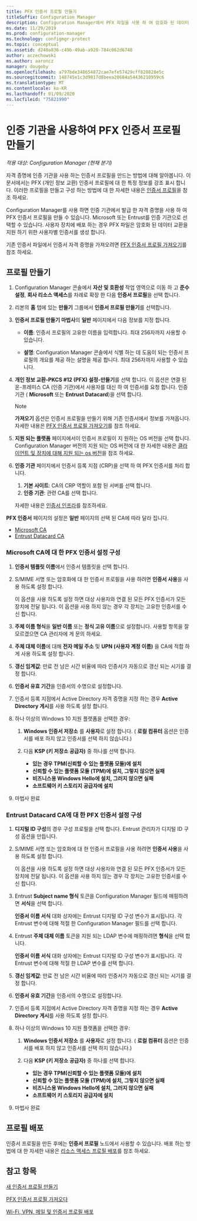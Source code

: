 ```yaml
---
title: PFX 인증서 프로필 만들기
titleSuffix: Configuration Manager
description: Configuration Manager에서 PFX 파일을 사용 하 여 암호화 된 데이터 교환을 지 원하는 사용자 관련 인증서를 생성 하는 방법에 대해 알아봅니다.
ms.date: 11/29/2019
ms.prod: configuration-manager
ms.technology: configmgr-protect
ms.topic: conceptual
ms.assetid: d240a836-c49b-49ab-a920-784c062d6748
author: aczechowski
ms.author: aaroncz
manager: dougeby
ms.openlocfilehash: a797bde348654872cae7efe57429cff828828e5c
ms.sourcegitcommit: 148745e1c3d9817d8beea20684a54436210959c6
ms.translationtype: MT
ms.contentlocale: ko-KR
ms.lasthandoff: 01/09/2020
ms.locfileid: "75821990"
---
```

# <a name="create-pfx-certificate-profiles-using-a-certificate-authority"></a>인증 기관을 사용하여 PFX 인증서 프로필 만들기

*적용 대상: Configuration Manager (현재 분기)*

자격 증명에 인증 기관을 사용 하는 인증서 프로필을 만드는 방법에 대해 알아봅니다. 이 문서에서는 PFX (개인 정보 교환) 인증서 프로필에 대 한 특정 정보를 강조 표시 합니다. 이러한 프로필을 만들고 구성 하는 방법에 대 한 자세한 내용은 [인증서 프로필](/configmgr/protect/deploy-use/introduction-to-certificate-profiles)을 참조 하세요.

Configuration Manager를 사용 하면 인증 기관에서 발급 한 자격 증명을 사용 하 여 PFX 인증서 프로필을 만들 수 있습니다. Microsoft 또는 Entrust를 인증 기관으로 선택할 수 있습니다. 사용자 장치에 배포 하는 경우 PFX 파일은 암호화 된 데이터 교환을 지원 하기 위한 사용자별 인증서를 생성 합니다.

기존 인증서 파일에서 인증서 자격 증명을 가져오려면 [PFX 인증서 프로필 가져오기](/configmgr/mdm/deploy-use/import-pfx-certificate-profiles)를 참조 하세요.

## <a name="create-a-profile"></a>프로필 만들기  

1. Configuration Manager 콘솔에서 **자산 및 호환성** 작업 영역으로 이동 하 고 **준수 설정**, **회사 리소스 액세스**를 차례로 확장 한 다음 **인증서 프로필**을 선택 합니다.

1. 리본의 **홈** 탭에 있는 **만들기** 그룹에서 **인증서 프로필 만들기**를 선택합니다.

1. **인증서 프로필 만들기 마법사**의 **일반** 페이지에서 다음 정보를 지정 합니다.  

    - **이름**: 인증서 프로필의 고유한 이름을 입력합니다. 최대 256자까지 사용할 수 있습니다.  

    - **설명**: Configuration Manager 콘솔에서 식별 하는 데 도움이 되는 인증서 프로필의 개요를 제공 하는 설명을 제공 합니다. 최대 256자까지 사용할 수 있습니다.  

1. **개인 정보 교환-PKCS #12 (PFX) 설정-만들기**를 선택 합니다. 이 옵션은 연결 된 온-프레미스 CA (인증 기관)에서 사용자를 대신 하 여 인증서를 요청 합니다. 인증 기관 ( **Microsoft** 또는 **Entrust Datacard**)을 선택 합니다.

    > [!NOTE]
    > **가져오기** 옵션은 인증서 프로필을 만들기 위해 기존 인증서에서 정보를 가져옵니다. 자세한 내용은 [PFX 인증서 프로필 가져오기](/configmgr/mdm/deploy-use/import-pfx-certificate-profiles)를 참조 하세요.

1. **지원 되는 플랫폼** 페이지에서이 인증서 프로필이 지 원하는 OS 버전을 선택 합니다. Configuration Manager 버전의 지원 되는 OS 버전에 대 한 자세한 내용은 [클라이언트 및 장치에 대해 지원 되는 os 버전](/configmgr/core/plan-design/configs/supported-operating-systems-for-clients-and-devices)을 참조 하세요.

1. **인증 기관** 페이지에서 인증서 등록 지점 (CRP)을 선택 하 여 PFX 인증서를 처리 합니다.

    1. **기본 사이트**: CA의 CRP 역할이 포함 된 서버를 선택 합니다.
    1. **인증 기관**: 관련 CA를 선택 합니다.

    자세한 내용은 [인증서 인프라](/configmgr/protect/deploy-use/certificate-infrastructure)를 참조하세요.

**PFX 인증서** 페이지의 설정은 **일반** 페이지의 선택 된 CA에 따라 달라 집니다.

- [Microsoft CA](#bkmk_microsoft)
- [Entrust Datacard CA](#bkmk_entrust)

### <a name="bkmk_microsoft"></a>Microsoft CA에 대 한 **PFX 인증서** 설정 구성

1. **인증서 템플릿 이름**에서 인증서 템플릿을 선택 합니다.

1. S/MIME 서명 또는 암호화에 대 한 인증서 프로필을 사용 하려면 **인증서 사용**을 사용 하도록 설정 합니다.

    이 옵션을 사용 하도록 설정 하면 대상 사용자와 연결 된 모든 PFX 인증서가 모든 장치에 전달 됩니다. 이 옵션을 사용 하지 않는 경우 각 장치는 고유한 인증서를 수신 합니다.  

1. **주체 이름 형식**을 **일반 이름** 또는 **정식 고유 이름**으로 설정합니다. 사용할 항목을 잘 모르겠으면 CA 관리자에 게 문의 하세요.

1. **주체 대체 이름**에 대해 **전자 메일 주소** 및 **UPN (사용자 계정 이름)** 을 CA에 적합 하 게 사용 하도록 설정 합니다.

1. **갱신 임계값**: 만료 전 남은 시간 비율에 따라 인증서가 자동으로 갱신 되는 시기를 결정 합니다.

1. **인증서 유효 기간**을 인증서의 수명으로 설정합니다.

1. 인증서 등록 지점에서 Active Directory 자격 증명을 지정 하는 경우 **Active Directory 게시**를 사용 하도록 설정 합니다.

1. 하나 이상의 Windows 10 지원 플랫폼을 선택한 경우:

    1. **Windows 인증서 저장소** 를 **사용자**로 설정 합니다. ( **로컬 컴퓨터** 옵션은 인증서를 배포 하지 않고 인증서를 선택 하지 않습니다.)

    1. 다음 **KSP (키 저장소 공급자)** 중 하나를 선택 합니다.

        - **있는 경우 TPM(신뢰할 수 있는 플랫폼 모듈)에 설치**  
        - **신뢰할 수 있는 플랫폼 모듈 (TPM)에 설치, 그렇지 않으면 실패**
        - **비즈니스용 Windows Hello에 설치, 그러지 않으면 실패**
        - **소프트웨어 키 스토리지 공급자에 설치**

1. 마법사 완료

### <a name="bkmk_entrust"></a>Entrust Datacard CA에 대 한 **PFX 인증서** 설정 구성

1. **디지털 ID 구성**의 경우 구성 프로필을 선택 합니다. Entrust 관리자가 디지털 ID 구성 옵션을 만듭니다.

1. S/MIME 서명 또는 암호화에 대 한 인증서 프로필을 사용 하려면 **인증서 사용**을 사용 하도록 설정 합니다.

    이 옵션을 사용 하도록 설정 하면 대상 사용자와 연결 된 모든 PFX 인증서가 모든 장치에 전달 됩니다. 이 옵션을 사용 하지 않는 경우 각 장치는 고유한 인증서를 수신 합니다.  

1. Entrust **Subject name 형식** 토큰을 Configuration Manager 필드에 매핑하려면 **서식**을 선택 합니다.

    **인증서 이름 서식** 대화 상자에는 Entrust 디지털 ID 구성 변수가 표시됩니다. 각 Entrust 변수에 대해 적절 한 Configuration Manager 필드를 선택 합니다.

1. Entrust **주체 대체 이름** 토큰을 지원 되는 LDAP 변수에 매핑하려면 **형식**을 선택 합니다.

    **인증서 이름 서식** 대화 상자에는 Entrust 디지털 ID 구성 변수가 표시됩니다. 각 Entrust 변수에 대해 적절 한 LDAP 변수를 선택 합니다.

1. **갱신 임계값**: 만료 전 남은 시간 비율에 따라 인증서가 자동으로 갱신 되는 시기를 결정 합니다.

1. **인증서 유효 기간**을 인증서의 수명으로 설정합니다.

1. 인증서 등록 지점에서 Active Directory 자격 증명을 지정 하는 경우 **Active Directory 게시**를 사용 하도록 설정 합니다.

1. 하나 이상의 Windows 10 지원 플랫폼을 선택한 경우:

    1. **Windows 인증서 저장소** 를 **사용자**로 설정 합니다. ( **로컬 컴퓨터** 옵션은 인증서를 배포 하지 않고 인증서를 선택 하지 않습니다.)

    1. 다음 **KSP (키 저장소 공급자)** 중 하나를 선택 합니다.

        - **있는 경우 TPM(신뢰할 수 있는 플랫폼 모듈)에 설치**  
        - **신뢰할 수 있는 플랫폼 모듈 (TPM)에 설치, 그렇지 않으면 실패**
        - **비즈니스용 Windows Hello에 설치, 그러지 않으면 실패**
        - **소프트웨어 키 스토리지 공급자에 설치**

1. 마법사 완료

## <a name="deploy-the-profile"></a>프로필 배포

인증서 프로필을 만든 후에는 **인증서 프로필** 노드에서 사용할 수 있습니다. 배포 하는 방법에 대 한 자세한 내용은 [리소스 액세스 프로필 배포](/configmgr/protect/deploy-use/deploy-wifi-vpn-email-cert-profiles)를 참조 하세요.

## <a name="see-also"></a>참고 항목

[새 인증서 프로필 만들기](/configmgr/protect/deploy-use/create-certificate-profiles)

[PFX 인증서 프로필 가져오다](/configmgr/mdm/deploy-use/import-pfx-certificate-profiles)

[Wi-Fi, VPN, 메일 및 인증서 프로필 배포](/configmgr/protect/deploy-use/deploy-wifi-vpn-email-cert-profiles)

